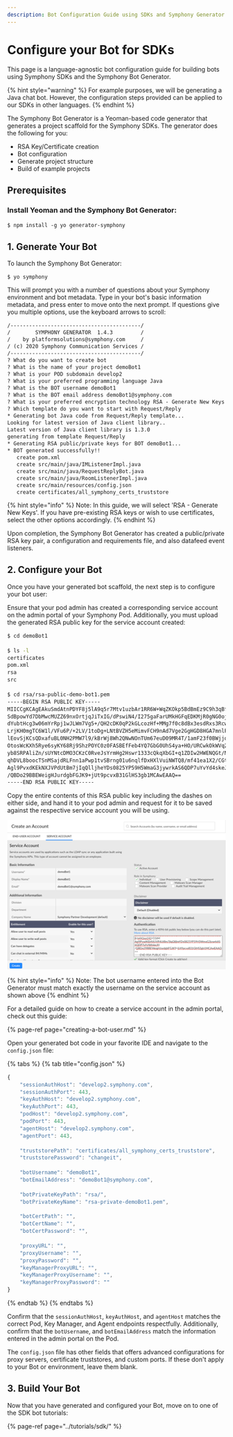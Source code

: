 ```yaml
---
description: Bot Configuration Guide using SDKs and Symphony Generator
---
```


# Configure your Bot for SDKs

This page is a language-agnostic bot configuration guide for building bots using Symphony SDKs and the Symphony Bot Generator.

{% hint style="warning" %}
For example purposes, we will be generating a Java chat bot. However, the configuration steps provided can be applied to our SDKs in other languages.
{% endhint %}

The Symphony Bot Generator is a Yeoman-based code generator that generates a project scaffold for the Symphony SDKs. The generator does the following for you:

* RSA Key/Certificate creation
* Bot configuration
* Generate project structure
* Build of example projects

## Prerequisites

### Install Yeoman and the Symphony Bot Generator:

```text
$ npm install -g yo generator-symphony
```

## 1.  Generate Your Bot

To launch the Symphony Bot Generator:

```text
$ yo symphony
```

This will prompt you with a number of questions about your Symphony environment and bot metadata. Type in your bot's basic information metadata, and press enter to move onto the next prompt. If questions give you multiple options, use the keyboard arrows to scroll:

```text
/------------------------------------------/
/        SYMPHONY GENERATOR  1.4.3         /
/    by platformsolutions@symphony.com     /
/ (c) 2020 Symphony Communication Services /
/------------------------------------------/
? What do you want to create bot
? What is the name of your project demoBot1
? What is your POD subdomain develop2
? What is your preferred programming language Java
? What is the BOT username demoBot1
? What is the BOT email address demoBot1@symphony.com
? What is your preferred encryption technology RSA - Generate New Keys
? Which template do you want to start with Request/Reply
* Generating bot Java code from Request/Reply template...
Looking for latest version of Java client library..
Latest version of Java client library is 1.3.0
generating from template Request/Reply
* Generating RSA public/private keys for BOT demoBot1...
* BOT generated successfully!!
   create pom.xml
   create src/main/java/IMListenerImpl.java
   create src/main/java/RequestReplyBot.java
   create src/main/java/RoomListenerImpl.java
   create src/main/resources/config.json
   create certificates/all_symphony_certs_truststore
```

{% hint style="info" %}
Note: In this guide, we will select 'RSA - Generate New Keys'. If you have pre-existing RSA keys or wish to use certificates, select the other options accordingly.
{% endhint %}

Upon completion, the Symphony Bot Generator has created a public/private RSA key pair, a configuration and requirements file, and also datafeed event listeners.

## 2. Configure your Bot

Once you have your generated bot scaffold, the next step is to configure your bot user:

Ensure that your pod admin has created a corresponding service account on the admin portal of your Symphony Pod. Additionally, you must upload the generated RSA public key for the service account created:

```bash
$ cd demoBot1

$ ls -l
certificates
pom.xml
rsa
src

$ cd rsa/rsa-public-demo-bot1.pem
-----BEGIN RSA PUBLIC KEY-----
MIICCgKCAgEAkuSmdAtnPDYF8j5lA9q5r7Mtv1uzbAr1RR6W+WqZKOkp5BdBmEz9C9h3qBfp
SdBpowYd7DbMwcMUZZ69nxOrtjqJiTxIG/dPswiN4/I275gaFarUMkHGFqEDKMjR0gNG0oj8
dYubtHcg3w06mYrRpj1wJLWm7Vg5+/QH2cDK0qP2kGLcozHf+MMg7f0c8dBx3esdRxs3Rcwf
LrjKH0mgTC6W1l/VFu6P/+2LV/1toDg+LNtBVZH5eMimvFCH9nAd7Vge2GgHGD8HGA7mnlPk
lEovSjKCsQDxafuBL0NH2PMW7l9/kBrWj8Wh2QNwNOnTUm67euD09MR4T/1amF23f0BWjjoW
OtosWcKXh5Rye6syKY68Rj9ShzPOYC0z0FASBEfFeb4YQ7GbG0UhS4ya+HO/URCwkOkWVq2r
yb8SRPAliZn/sUYNtcDMO3CKzC0RveJsYrmHg2Hswr1333cQkqXbGI+q1ZDIw2HWENQGt/NT
qhDVL8boocTSnMSajdRLFnn1aPwp1tvSBrng01u6nqlfDxHXlVuiNWTQ8/mf41ea1X2/CGtM
Agl9PvxdKEkNXJVPdUtBm7jIqQlljheYDs0825YP59H5WmaG3jywrkAS6QDP7uYvYd4skeJH
/QBDo29BBEWeigHJurdgbFGJK9+jUt9pcvxB31GlHS3gb1MCAwEAAQ==
-----END RSA PUBLIC KEY-----
```

Copy the entire contents of this RSA public key including the dashes on either side, and hand it to your pod admin and request for it to be saved against the respective service account you will be using.

![](../../.gitbook/assets/screen-shot-2020-07-13-at-9.57.25-pm.png)

{% hint style="info" %}
Note: The bot username entered into the Bot Generator must match exactly the username on the service account as shown above
{% endhint %}

For a detailed guide on how to create a service account in the admin portal, check out this guide:

{% page-ref page="creating-a-bot-user.md" %}

Open your generated bot code in your favorite IDE and navigate to the `config.json` file:

{% tabs %}
{% tab title="config.json" %}
```javascript
{
    "sessionAuthHost": "develop2.symphony.com",
    "sessionAuthPort": 443,
    "keyAuthHost": "develop2.symphony.com",
    "keyAuthPort": 443,
    "podHost": "develop2.symphony.com",
    "podPort": 443,
    "agentHost": "develop2.symphony.com",
    "agentPort": 443,

    "truststorePath": "certificates/all_symphony_certs_truststore",
    "truststorePassword": "changeit",

    "botUsername": "demoBot1",
    "botEmailAddress": "demoBot1@symphony.com",

    "botPrivateKeyPath": "rsa/",
    "botPrivateKeyName": "rsa-private-demoBot1.pem",

    "botCertPath": "",
    "botCertName": "",
    "botCertPassword": "",

    "proxyURL": "",
    "proxyUsername": "",
    "proxyPassword": "",
    "keyManagerProxyURL": "",
    "keyManagerProxyUsername": "",
    "keyManagerProxyPassword": ""
}
```
{% endtab %}
{% endtabs %}

Confirm that the `sessionAuthHost`, `keyAuthHost`, and `agentHost` matches the correct Pod, Key Manager, and Agent endpoints respectfully. Additionally, confirm that the `botUsername`, and `botEmailAddress` match the information entered in the admin portal on the Pod.

The `config.json` file has other fields that offers advanced configurations for proxy servers, certificate truststores, and custom ports. If these don't apply to your Bot or environment, leave them blank.  

## 3.  Build Your Bot

Now that you have generated and configured your Bot, move on to one of the SDK bot tutorials:

{% page-ref page="../tutorials/sdk/" %}


